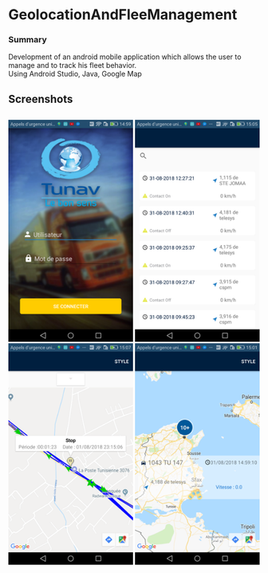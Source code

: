 # GeolocationAndFleeManagement
### Summary
Development of an android mobile application which allows the user
to manage and to track his fleet behavior. <br />
Using Android Studio, Java, Google Map <br />

## Screenshots <h2> 
 <img src="https://github.com/XmissterioX/GeolocationAndFleeManagement/blob/master/ScreenShots/1.png" width="250">
 <img src="https://github.com/XmissterioX/GeolocationAndFleeManagement/blob/master/ScreenShots/40488299_1343862459083053_4036779060737605632_n.png?raw=true" width="250">
 <img src="https://github.com/XmissterioX/GeolocationAndFleeManagement/blob/master/ScreenShots/40399077_420382901699064_580512598680666112_n.png" width="250">
 
  <img src="https://github.com/XmissterioX/GeolocationAndFleeManagement/blob/master/ScreenShots/4.png" width="250">
